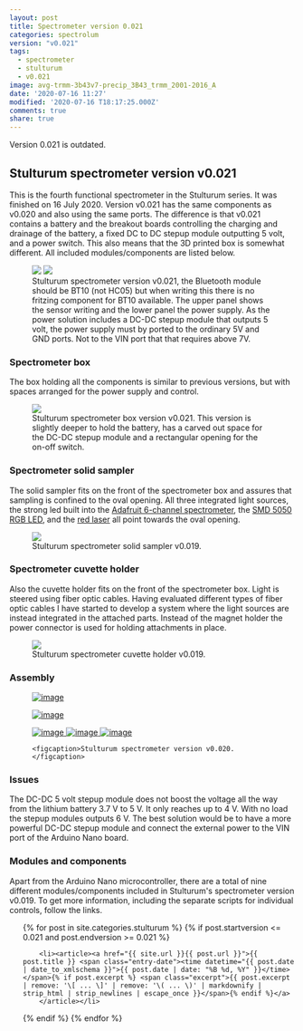 ```yaml
---
layout: post
title: Spectrometer version 0.021
categories: spectrolum
version: "v0.021"
tags:
  - spectrometer
  - stulturum
  - v0.021
image: avg-trmm-3b43v7-precip_3B43_trmm_2001-2016_A
date: '2020-07-16 11:27'
modified: '2020-07-16 T18:17:25.000Z'
comments: true
share: true
---
```


Version 0.021 is outdated.

## Stulturum spectrometer version v0.021

This is the fourth functional spectrometer in the Stulturum series. It was finished on 16 July 2020. Version v0.021 has the same components as v0.020 and also using the same ports. The difference is that v0.021 contains a battery and the breakout boards controlling the charging and drainage of the battery, a fixed DC to DC stepup module outputting 5 volt, and a power switch. This also means that the 3D printed box is somewhat different. All included modules/components are listed below.

<figure>
<img src="../../images/nano-spectro_v021_breadfree_bb.png">

<img src="../../images/nano-TP4056+battery-stepup5v-switch_bb.png">

<figcaption> Stulturum spectrometer version v0.021, the Bluetooth module should be BT10 (not HC05) but when writing this there is no fritzing component for BT10 available. The upper panel shows the sensor writing and the lower panel the power supply. As the power solution includes a DC-DC stepup module that outputs 5 volt, the power supply must by ported to the ordinary 5V and GND ports. Not to the VIN port that that requires above 7V. </figcaption>
</figure>

### Spectrometer box

The box holding all the components is similar to previous versions, but with spaces arranged for the power supply and control.

<figure>
<img src="../../images/spectra-stulturum_box_v0021.png">
<figcaption> Stulturum spectrometer box version v0.021. This version is slightly deeper to hold the battery, has a carved out space for the DC-DC stepup module and a rectangular opening for the on-off switch.</figcaption>
</figure>

### Spectrometer solid sampler

The solid sampler fits on the front of the spectrometer box and assures that sampling is confined to the oval opening. All three integrated light sources, the strong led built into the [Adafruit 6-channel spectrometer](http://localhost:4000/stulturum/stulturum-AS7262-adafruit-spectrometer/), the [SMD 5050 RGB LED](http://localhost:4000/stulturum/stulturum-ws2811-8mm-led/), and the [red laser](http://localhost:4000/stulturum/stulturum-laser650-3v/) all point towards the oval opening.

<figure>
<img src="../../images/spectra-stulturum_soild-sampler_v0019.png">
<figcaption> Stulturum spectrometer solid sampler v0.019.</figcaption>
</figure>

### Spectrometer cuvette holder

Also the cuvette holder fits on the front of the spectrometer box. Light is steered using fiber optic cables. Having evaluated different types of fiber optic cables I have started to develop a system where the light sources are instead integrated in the attached parts. Instead of the magnet holder the power connector is used for holding attachments in place.

<figure>
<img src="../../images/spectra-stulturum_cuvette-holder_v0019.png">
<figcaption> Stulturum spectrometer cuvette holder v0.019.</figcaption>
</figure>

### Assembly

<figure class="half">
	<a href="../../images/spectrobox_v021_front.jpg">
  <img src="../../images/spectrobox_v021_front.jpg" alt="image">
  </a>

  <a href="../../images/spectrobox_v021_inside.jpg"><img src="../../images/spectrobox_v021_inside.jpg" alt="image">
  </a>

  <a href="../../images/spectrobox_v021_charging.jpg">
  <img src="../../images/spectrobox_v021_charging.jpg" alt="image">
  </a>

  <a href="../../images/spectrobox_v021_fully-charged.jpg">
  <img src="../../images/spectrobox_v021_fully-charged.jpg" alt="image">
  </a>

  <a href="../../images/spectrobox_v021_output-voltage.jpg">
  <img src="../../images/spectrobox_v021_output-voltage.jpg" alt="image">
    </a>

	<figcaption>Stulturum spectrometer version v0.020.</figcaption>
</figure>

### Issues

The DC-DC 5 volt stepup module does not boost the voltage all the way from the lithium battery 3.7 V to 5 V. It only reaches up to 4 V. With no load the stepup modules outputs 6 V. The best solution would be to have a more powerful DC-DC stepup module and connect the external power to the VIN port of the Arduino Nano board.

### Modules and components

Apart from the Arduino Nano microcontroller, there are a total of nine different modules/components included in Stulturum's spectrometer version v0.019. To get more information, including the separate scripts for individual controls, follow the links.

<ul class="post-list">
{% for post in site.categories.stulturum %}
  {% if post.startversion <= 0.021 and post.endversion >= 0.021 %}

        <li><article><a href="{{ site.url }}{{ post.url }}">{{ post.title }} <span class="entry-date"><time datetime="{{ post.date | date_to_xmlschema }}">{{ post.date | date: "%B %d, %Y" }}</time></span>{% if post.excerpt %} <span class="excerpt">{{ post.excerpt | remove: '\[ ... \]' | remove: '\( ... \)' | markdownify | strip_html | strip_newlines | escape_once }}</span>{% endif %}</a>
        </article></li>

  {% endif %}
{% endfor %}
</ul>
